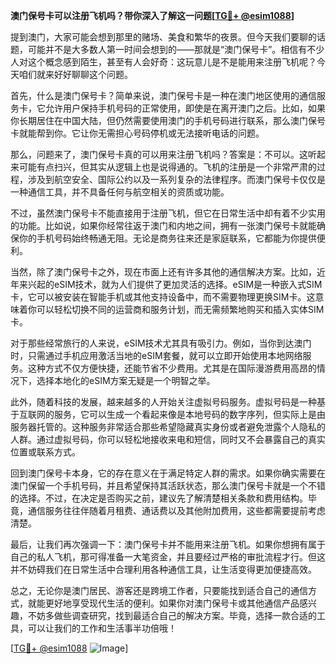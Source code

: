 **澳门保号卡可以注册飞机吗？带你深入了解这一问题[[TG💪+ @esim1088](https://t.me/s/esim1088)]**

提到澳门，大家可能会想到那里的赌场、美食和繁华的夜景。但今天我们要聊的话题，可能并不是大多数人第一时间会想到的——那就是“澳门保号卡”。相信有不少人对这个概念感到陌生，甚至有人会好奇：这玩意儿是不是能用来注册飞机呢？今天咱们就来好好聊聊这个问题。

首先，什么是澳门保号卡？简单来说，澳门保号卡是一种在澳门地区使用的通信服务卡，它允许用户保持手机号码的正常使用，即使是在离开澳门之后。比如，如果你长期居住在中国大陆，但仍然需要使用澳门的手机号码进行联系，那么澳门保号卡就能帮到你。它让你无需担心号码停机或无法接听电话的问题。

那么，问题来了，澳门保号卡真的可以用来注册飞机吗？答案是：不可以。这听起来可能有点扫兴，但其实从逻辑上也是说得通的。飞机的注册是一个非常严肃的过程，涉及到航空安全、国际公约以及一系列复杂的法律程序。而澳门保号卡仅仅是一种通信工具，并不具备任何与航空相关的资质或功能。

不过，虽然澳门保号卡不能直接用于注册飞机，但它在日常生活中却有着不少实用的功能。比如说，如果你经常往返于澳门和内地之间，拥有一张澳门保号卡就能确保你的手机号码始终畅通无阻。无论是商务往来还是家庭联系，它都能为你提供便利。

当然，除了澳门保号卡之外，现在市面上还有许多其他的通信解决方案。比如，近年来兴起的eSIM技术，就为人们提供了更加灵活的选择。eSIM是一种嵌入式SIM卡，它可以被安装在智能手机或其他支持设备中，而不需要物理更换SIM卡。这意味着你可以轻松切换不同的运营商和服务计划，而无需频繁地购买和插入实体SIM卡。

对于那些经常旅行的人来说，eSIM技术尤其具有吸引力。例如，当你到达澳门时，只需通过手机应用激活当地的eSIM套餐，就可以立即开始使用本地网络服务。这种方式不仅方便快捷，还能节省不少费用。尤其是在国际漫游费用高昂的情况下，选择本地化的eSIM方案无疑是一个明智之举。

此外，随着科技的发展，越来越多的人开始关注虚拟号码服务。虚拟号码是一种基于互联网的服务，它可以生成一个看起来像是本地号码的数字序列，但实际上是由服务器托管的。这种服务非常适合那些希望隐藏真实身份或者避免泄露个人隐私的人群。通过虚拟号码，你可以轻松地接收来电和短信，同时又不会暴露自己的真实位置或联系方式。

回到澳门保号卡本身，它的存在意义在于满足特定人群的需求。如果你确实需要在澳门保留一个手机号码，并且希望保持其活跃状态，那么澳门保号卡就是一个不错的选择。不过，在决定是否购买之前，建议先了解清楚相关条款和费用结构。毕竟，通信服务往往伴随着月租费、通话费以及其他附加费用，这些都需要提前考虑清楚。

最后，让我们再次强调一下：澳门保号卡并不能用来注册飞机。如果你想拥有属于自己的私人飞机，那可得准备一大笔资金，并且要经过严格的审批流程才行。但这并不妨碍我们在日常生活中合理利用各种通信工具，让生活变得更加便捷高效。

总之，无论你是澳门居民、游客还是跨境工作者，只要能找到适合自己的通信方式，就能更好地享受现代生活的便利。如果你对澳门保号卡或其他通信产品感兴趣，不妨多做些调查研究，找到最适合自己的解决方案。毕竟，选择一款合适的工具，可以让我们的工作和生活事半功倍哦！

[[TG💪+ @esim1088](https://t.me/s/esim1088) ![Image](https://i.postimg.cc/4NQfJmqS/Snipaste-2025-05-13-00-14-12.png)]